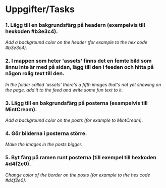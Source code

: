 # Uppgifter/Tasks

### 1. Lägg till en bakgrundsfärg på headern (exempelvis till hexkoden #b3e3c4).
*Add a background color on the header (for example to the hex code #b3e3c4).*

### 2. I mappen som heter 'assets' finns det en femte bild som ännu inte är med på sidan, lägg till den i feeden och hitta på någon rolig text till den.
*In the folder called 'assets' there's a fifth images that's not yet showing on the page, add it to the feed and write some fun text to it.*

### 3. Lägg till en bakgrundsfärg på posterna (exampelvis till MintCream).
*Add a background color on the posts (for example to MintCream).*

### 4. Gör bilderna i posterna större.
*Make the images in the posts bigger.*

### 5. Byt färg på ramen runt posterna (till exempel till hexkoden #d4f2e0).
*Change color of the border on the posts (for example to the hex code #d4f2e0).*
